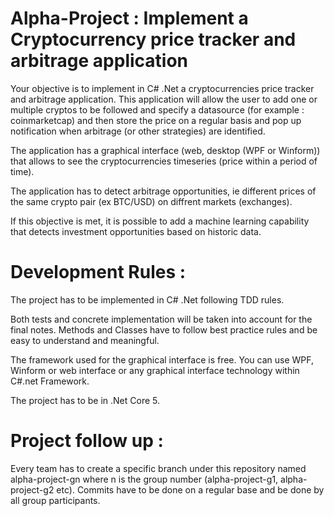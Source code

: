 # Alpha-Project : Implement a Cryptocurrency price tracker and arbitrage application

Your objective is to implement in C# .Net a cryptocurrencies price tracker and arbitrage application. This application will allow the user to add one or multiple cryptos to be followed and specify a datasource (for example : coinmarketcap) and then store the price on a regular basis and pop up notification when arbitrage (or other strategies) are identified.

The application has a graphical interface (web, desktop (WPF or Winform)) that allows to see the cryptocurrencies timeseries (price within a period of time).

The application has to detect arbitrage opportunities, ie different prices of the same crypto pair (ex BTC/USD) on diffrent markets (exchanges).

If this objective is met, it is possible to add a machine learning capability that detects investment opportunities based on historic data.

# Development Rules :

The project has to be implemented in C# .Net following TDD rules. 

Both tests and concrete implementation will be taken into account for the final notes. Methods and Classes have to follow best practice rules and be easy to understand and meaningful.

The framework used for the graphical interface is free. You can use WPF, Winform or web interface or any graphical interface technology within C#.net Framework.

The project has to be in .Net Core 5.

# Project follow up :

Every team has to create a specific branch under this repository named alpha-project-gn where n is the group number (alpha-project-g1, alpha-project-g2 etc).
Commits have to be done on a regular base and be done by all group participants.
